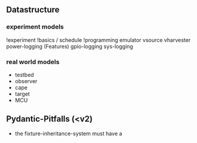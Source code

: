 ## Datastructure

### experiment models

!experiment
    !basics / schedule
    !programming
    emulator
        vsource
            vharvester
        power-logging (Features)
        gpio-logging
        sys-logging


### real world models

- testbed
- observer
- cape
- target
- MCU


## Pydantic-Pitfalls (<v2)

- the fixture-inheritance-system must have a
